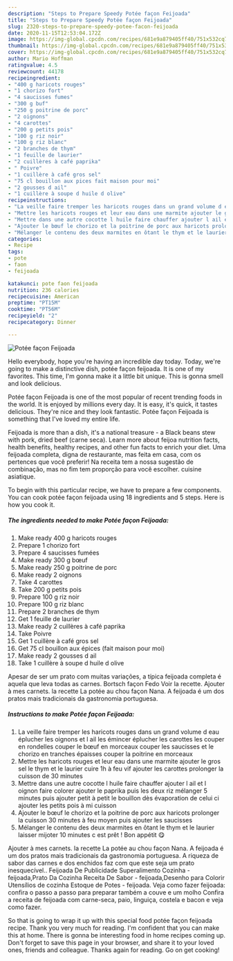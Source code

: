 ```yaml
---
description: "Steps to Prepare Speedy Potée façon Feijoada"
title: "Steps to Prepare Speedy Potée façon Feijoada"
slug: 2320-steps-to-prepare-speedy-potee-facon-feijoada
date: 2020-11-15T12:53:04.172Z
image: https://img-global.cpcdn.com/recipes/681e9a879405ff40/751x532cq70/potee-facon-feijoada-photo-principale-de-la-recette.jpg
thumbnail: https://img-global.cpcdn.com/recipes/681e9a879405ff40/751x532cq70/potee-facon-feijoada-photo-principale-de-la-recette.jpg
cover: https://img-global.cpcdn.com/recipes/681e9a879405ff40/751x532cq70/potee-facon-feijoada-photo-principale-de-la-recette.jpg
author: Mario Hoffman
ratingvalue: 4.5
reviewcount: 44178
recipeingredient:
- "400 g haricots rouges"
- "1 chorizo fort"
- "4 saucisses fumes"
- "300 g buf"
- "250 g poitrine de porc"
- "2 oignons"
- "4 carottes"
- "200 g petits pois"
- "100 g riz noir"
- "100 g riz blanc"
- "2 branches de thym"
- "1 feuille de laurier"
- "2 cuillères à café paprika"
- " Poivre"
- "1 cuillère à café gros sel"
- "75 cl bouillon aux pices fait maison pour moi"
- "2 gousses d ail"
- "1 cuillère à soupe d huile d olive"
recipeinstructions:
- "La veille faire tremper les haricots rouges dans un grand volume d eau éplucher les oignons et l ail les émincer éplucher les carottes les couper en rondelles couper le bœuf en morceaux couper les saucisses et le chorizo en tranches épaisses couper la poitrine en morceaux"
- "Mettre les haricots rouges et leur eau dans une marmite ajouter le gros sel le thym et le laurier cuire 1h à feu vif ajouter les carottes prolonger la cuisson de 30 minutes"
- "Mettre dans une autre cocotte l huile faire chauffer ajouter l ail et l oignon faire colorer ajouter le paprika puis les deux riz mélanger 5 minutes puis ajouter petit à petit le bouillon dès évaporation de celui ci ajouter les petits pois à mi cuisson"
- "Ajouter le bœuf le chorizo et la poitrine de porc aux haricots prolonger la cuisson 30 minutes à feu moyen puis ajouter les saucisses"
- "Mélanger le contenu des deux marmites en ôtant le thym et le laurier laisser mijoter 10 minutes c est prêt ! Bon appétit 😋"
categories:
- Recipe
tags:
- pote
- faon
- feijoada

katakunci: pote faon feijoada 
nutrition: 236 calories
recipecuisine: American
preptime: "PT15M"
cooktime: "PT56M"
recipeyield: "2"
recipecategory: Dinner

---
```



![Potée façon Feijoada](https://img-global.cpcdn.com/recipes/681e9a879405ff40/751x532cq70/potee-facon-feijoada-photo-principale-de-la-recette.jpg)

Hello everybody, hope you're having an incredible day today. Today, we're going to make a distinctive dish, potée façon feijoada. It is one of my favorites. This time, I'm gonna make it a little bit unique. This is gonna smell and look delicious.

Potée façon Feijoada is one of the most popular of recent trending foods in the world. It is enjoyed by millions every day. It is easy, it's quick, it tastes delicious. They're nice and they look fantastic. Potée façon Feijoada is something that I've loved my entire life.

Feijoada is more than a dish, it&#39;s a national treasure - a Black beans stew with pork, dried beef (carne seca). Learn more about feijoa nutrition facts, health benefits, healthy recipes, and other fun facts to enrich your diet. Uma feijoada completa, digna de restaurante, mas feita em casa, com os pertences que você preferir! Na receita tem a nossa sugestão de combinação, mas no fim tem proporção para você escolher. cuisine asiatique.


To begin with this particular recipe, we have to prepare a few components. You can cook potée façon feijoada using 18 ingredients and 5 steps. Here is how you cook it.

<!--inarticleads1-->

##### The ingredients needed to make Potée façon Feijoada:

1. Make ready 400 g haricots rouges
1. Prepare 1 chorizo fort
1. Prepare 4 saucisses fumées
1. Make ready 300 g bœuf
1. Make ready 250 g poitrine de porc
1. Make ready 2 oignons
1. Take 4 carottes
1. Take 200 g petits pois
1. Prepare 100 g riz noir
1. Prepare 100 g riz blanc
1. Prepare 2 branches de thym
1. Get 1 feuille de laurier
1. Make ready 2 cuillères à café paprika
1. Take  Poivre
1. Get 1 cuillère à café gros sel
1. Get 75 cl bouillon aux épices (fait maison pour moi)
1. Make ready 2 gousses d ail
1. Take 1 cuillère à soupe d huile d olive


Apesar de ser um prato com muitas variações, a típica feijoada completa é aquela que leva todas as carnes. Bortsch façon Fedo Voir la recette. Ajouter à mes carnets. la recette La potée au chou façon Nana. A feijoada é um dos pratos mais tradicionais da gastronomia portuguesa. 

<!--inarticleads2-->

##### Instructions to make Potée façon Feijoada:

1. La veille faire tremper les haricots rouges dans un grand volume d eau éplucher les oignons et l ail les émincer éplucher les carottes les couper en rondelles couper le bœuf en morceaux couper les saucisses et le chorizo en tranches épaisses couper la poitrine en morceaux
1. Mettre les haricots rouges et leur eau dans une marmite ajouter le gros sel le thym et le laurier cuire 1h à feu vif ajouter les carottes prolonger la cuisson de 30 minutes
1. Mettre dans une autre cocotte l huile faire chauffer ajouter l ail et l oignon faire colorer ajouter le paprika puis les deux riz mélanger 5 minutes puis ajouter petit à petit le bouillon dès évaporation de celui ci ajouter les petits pois à mi cuisson
1. Ajouter le bœuf le chorizo et la poitrine de porc aux haricots prolonger la cuisson 30 minutes à feu moyen puis ajouter les saucisses
1. Mélanger le contenu des deux marmites en ôtant le thym et le laurier laisser mijoter 10 minutes c est prêt ! Bon appétit 😋


Ajouter à mes carnets. la recette La potée au chou façon Nana. A feijoada é um dos pratos mais tradicionais da gastronomia portuguesa. A riqueza de sabor das carnes e dos enchidos faz com que este seja um prato inesquecível.. Feijoada De Publicidade Superalimento Cozinha - feijoada,Prato Da Cozinha Receita De Sabor - feijoada,Desenho para Colorir Utensílios de cozinha Estoque de Potes - feijoada. Veja como fazer feijoada: confira o passo a passo para preparar também a couve e um molho Confira a receita de feijoada com carne-seca, paio, linguiça, costela e bacon e veja como fazer. 

So that is going to wrap it up with this special food potée façon feijoada recipe. Thank you very much for reading. I'm confident that you can make this at home. There is gonna be interesting food in home recipes coming up. Don't forget to save this page in your browser, and share it to your loved ones, friends and colleague. Thanks again for reading. Go on get cooking!
